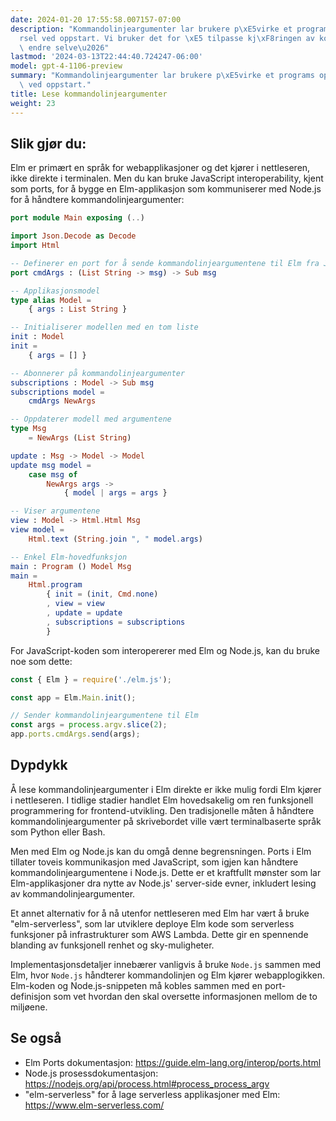 ```yaml
---
date: 2024-01-20 17:55:58.007157-07:00
description: "Kommandolinjeargumenter lar brukere p\xE5virke et programs oppf\xF8\
  rsel ved oppstart. Vi bruker det for \xE5 tilpasse kj\xF8ringen av koden uten \xE5\
  \ endre selve\u2026"
lastmod: '2024-03-13T22:44:40.724247-06:00'
model: gpt-4-1106-preview
summary: "Kommandolinjeargumenter lar brukere p\xE5virke et programs oppf\xF8rsel\
  \ ved oppstart."
title: Lese kommandolinjeargumenter
weight: 23
---
```


## Slik gjør du:
Elm er primært en språk for webapplikasjoner og det kjører i nettleseren, ikke direkte i terminalen. Men du kan bruke JavaScript interoperability, kjent som ports, for å bygge en Elm-applikasjon som kommuniserer med Node.js for å håndtere kommandolinjeargumenter:

```Elm
port module Main exposing (..)

import Json.Decode as Decode
import Html

-- Definerer en port for å sende kommandolinjeargumentene til Elm fra JavaScript
port cmdArgs : (List String -> msg) -> Sub msg

-- Applikasjonsmodel
type alias Model =
    { args : List String }

-- Initialiserer modellen med en tom liste
init : Model
init =
    { args = [] }

-- Abonnerer på kommandolinjeargumenter
subscriptions : Model -> Sub msg
subscriptions model =
    cmdArgs NewArgs

-- Oppdaterer modell med argumentene
type Msg
    = NewArgs (List String)

update : Msg -> Model -> Model
update msg model =
    case msg of
        NewArgs args ->
            { model | args = args }

-- Viser argumentene
view : Model -> Html.Html Msg
view model =
    Html.text (String.join ", " model.args)

-- Enkel Elm-hovedfunksjon
main : Program () Model Msg
main =
    Html.program
        { init = (init, Cmd.none)
        , view = view
        , update = update
        , subscriptions = subscriptions
        }
```
For JavaScript-koden som interopererer med Elm og Node.js, kan du bruke noe som dette:

```JavaScript
const { Elm } = require('./elm.js');

const app = Elm.Main.init();

// Sender kommandolinjeargumentene til Elm
const args = process.argv.slice(2);
app.ports.cmdArgs.send(args);
```

## Dypdykk
Å lese kommandolinjeargumenter i Elm direkte er ikke mulig fordi Elm kjører i nettleseren. I tidlige stadier handlet Elm hovedsakelig om ren funksjonell programmering for frontend-utvikling. Den tradisjonelle måten å håndtere kommandolinjeargumenter på skrivebordet ville vært terminalbaserte språk som Python eller Bash.

Men med Elm og Node.js kan du omgå denne begrensningen. Ports i Elm tillater toveis kommunikasjon med JavaScript, som igjen kan håndtere kommandolinjeargumentene i Node.js. Dette er et kraftfullt mønster som lar Elm-applikasjoner dra nytte av Node.js' server-side evner, inkludert lesing av kommandolinjeargumenter.

Et annet alternativ for å nå utenfor nettleseren med Elm har vært å bruke "elm-serverless", som lar utviklere deploye Elm kode som serverless funksjoner på infrastrukturer som AWS Lambda. Dette gir en spennende blanding av funksjonell renhet og sky-muligheter.

Implementasjonsdetaljer innebærer vanligvis å bruke `Node.js` sammen med Elm, hvor `Node.js` håndterer kommandolinjen og Elm kjører webapplogikken. Elm-koden og Node.js-snippeten må kobles sammen med en port-definisjon som vet hvordan den skal oversette informasjonen mellom de to miljøene.

## Se også
- Elm Ports dokumentasjon: https://guide.elm-lang.org/interop/ports.html
- Node.js prosessdokumentasjon: https://nodejs.org/api/process.html#process_process_argv
- "elm-serverless" for å lage serverless applikasjoner med Elm: https://www.elm-serverless.com/
